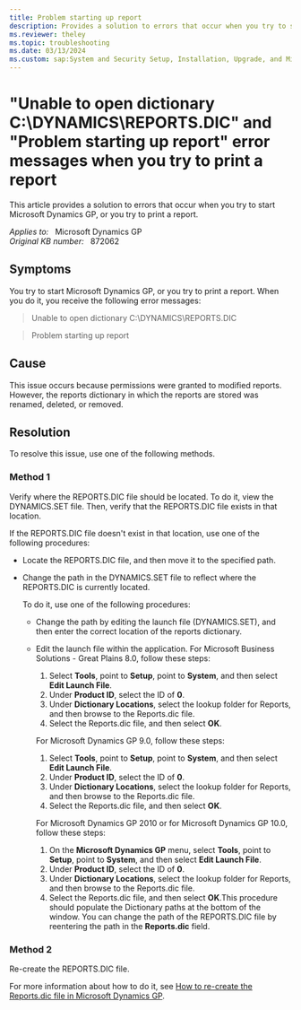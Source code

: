 ```yaml
---
title: Problem starting up report
description: Provides a solution to errors that occur when you try to start Microsoft Dynamics GP, or you try to print a report.
ms.reviewer: theley
ms.topic: troubleshooting
ms.date: 03/13/2024
ms.custom: sap:System and Security Setup, Installation, Upgrade, and Migrations
---
```

# "Unable to open dictionary C:\DYNAMICS\REPORTS.DIC" and "Problem starting up report" error messages when you try to print a report

This article provides a solution to errors that occur when you try to start Microsoft Dynamics GP, or you try to print a report.

_Applies to:_ &nbsp; Microsoft Dynamics GP  
_Original KB number:_ &nbsp; 872062

## Symptoms

You try to start Microsoft Dynamics GP, or you try to print a report. When you do it, you receive the following error messages:
> Unable to open dictionary C:\DYNAMICS\REPORTS.DIC

> Problem starting up report

## Cause

This issue occurs because permissions were granted to modified reports. However, the reports dictionary in which the reports are stored was renamed, deleted, or removed.

## Resolution

To resolve this issue, use one of the following methods.

### Method 1

Verify where the REPORTS.DIC file should be located. To do it, view the DYNAMICS.SET file. Then, verify that the REPORTS.DIC file exists in that location.

If the REPORTS.DIC file doesn't exist in that location, use one of the following procedures:

- Locate the REPORTS.DIC file, and then move it to the specified path.
- Change the path in the DYNAMICS.SET file to reflect where the REPORTS.DIC is currently located.

    To do it, use one of the following procedures:
  - Change the path by editing the launch file (DYNAMICS.SET), and then enter the correct location of the reports dictionary.
  - Edit the launch file within the application. For Microsoft Business Solutions - Great Plains 8.0, follow these steps:

    1. Select **Tools**, point to **Setup**, point to **System**, and then select **Edit Launch File**.
    2. Under **Product ID**, select the ID of **0**.
    3. Under **Dictionary Locations**, select the lookup folder for Reports, and then browse to the Reports.dic file.
    4. Select the Reports.dic file, and then select **OK**.

    For Microsoft Dynamics GP 9.0, follow these steps:

    1. Select **Tools**, point to **Setup**, point to **System**, and then select **Edit Launch File**.
    2. Under **Product ID**, select the ID of **0**.
    3. Under **Dictionary Locations**, select the lookup folder for Reports, and then browse to the Reports.dic file.
    4. Select the Reports.dic file, and then select **OK**.

    For Microsoft Dynamics GP 2010 or for Microsoft Dynamics GP 10.0, follow these steps:

    1. On the **Microsoft Dynamics GP** menu, select **Tools**, point to **Setup**, point to **System**, and then select **Edit Launch File**.
    2. Under **Product ID**, select the ID of **0**.
    3. Under **Dictionary Locations**, select the lookup folder for Reports, and then browse to the Reports.dic file.
    4. Select the Reports.dic file, and then select **OK**.This procedure should populate the Dictionary paths at the bottom of the window. You can change the path of the REPORTS.DIC file by reentering the path in the **Reports.dic** field.

### Method 2

Re-create the REPORTS.DIC file.

For more information about how to do it, see [How to re-create the Reports.dic file in Microsoft Dynamics GP](https://support.microsoft.com/help/850465).
